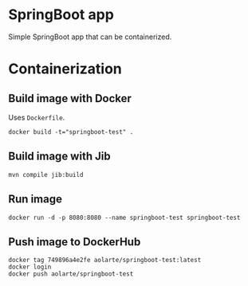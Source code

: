 
# SpringBoot app

Simple SpringBoot app that can be containerized.

# Containerization

## Build image with Docker

Uses `Dockerfile`.

    docker build -t="springboot-test" .

## Build image with Jib

    mvn compile jib:build

## Run image

    docker run -d -p 8080:8080 --name springboot-test springboot-test
    
## Push image to DockerHub

    docker tag 749896a4e2fe aolarte/springboot-test:latest
    docker login
    docker push aolarte/springboot-test
